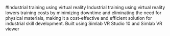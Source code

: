 #Industrial training using virtual reality
Industrial training using virtual reality lowers training costs by minimizing downtime and eliminating the need for physical materials, making it a cost-effective and efficient solution for industrial skill development.
Built using Simlab VR Studio 10 and Simlab VR viewer
